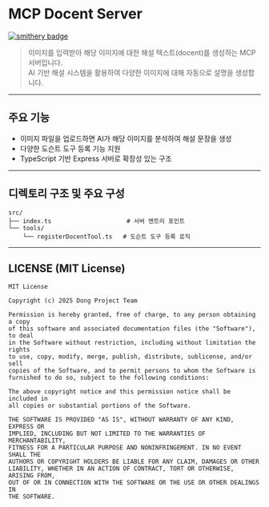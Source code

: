 # MCP Docent Server
[![smithery badge](https://smithery.ai/badge/@dongprojectteam/mcp-docent-server)](https://smithery.ai/server/@dongprojectteam/mcp-docent-server)

> 이미지를 입력받아 해당 이미지에 대한 해설 텍스트(docent)를 생성하는 MCP 서버입니다.  
> AI 기반 해설 시스템을 활용하여 다양한 이미지에 대해 자동으로 설명을 생성합니다.

---

## 주요 기능

- 이미지 파일을 업로드하면 AI가 해당 이미지를 분석하여 해설 문장을 생성
- 다양한 도슨트 도구 등록 기능 지원
- TypeScript 기반 Express 서버로 확장성 있는 구조

---

## 디렉토리 구조 및 주요 구성

```plaintext
src/
├── index.ts                     # 서버 엔트리 포인트
└── tools/
    └── registerDocentTool.ts   # 도슨트 도구 등록 로직
```

---

## LICENSE (MIT License)

```text
MIT License

Copyright (c) 2025 Dong Project Team

Permission is hereby granted, free of charge, to any person obtaining a copy
of this software and associated documentation files (the "Software"), to deal
in the Software without restriction, including without limitation the rights  
to use, copy, modify, merge, publish, distribute, sublicense, and/or sell     
copies of the Software, and to permit persons to whom the Software is         
furnished to do so, subject to the following conditions:                      

The above copyright notice and this permission notice shall be included in    
all copies or substantial portions of the Software.                           

THE SOFTWARE IS PROVIDED "AS IS", WITHOUT WARRANTY OF ANY KIND, EXPRESS OR    
IMPLIED, INCLUDING BUT NOT LIMITED TO THE WARRANTIES OF MERCHANTABILITY,      
FITNESS FOR A PARTICULAR PURPOSE AND NONINFRINGEMENT. IN NO EVENT SHALL THE   
AUTHORS OR COPYRIGHT HOLDERS BE LIABLE FOR ANY CLAIM, DAMAGES OR OTHER        
LIABILITY, WHETHER IN AN ACTION OF CONTRACT, TORT OR OTHERWISE, ARISING FROM, 
OUT OF OR IN CONNECTION WITH THE SOFTWARE OR THE USE OR OTHER DEALINGS IN     
THE SOFTWARE.
```

